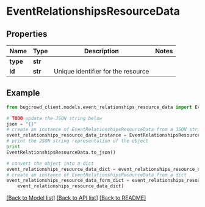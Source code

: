 # EventRelationshipsResourceData


## Properties

Name | Type | Description | Notes
------------ | ------------- | ------------- | -------------
**type** | **str** |  | 
**id** | **str** | Unique identifier for the resource | 

## Example

```python
from bugcrowd_client.models.event_relationships_resource_data import EventRelationshipsResourceData

# TODO update the JSON string below
json = "{}"
# create an instance of EventRelationshipsResourceData from a JSON string
event_relationships_resource_data_instance = EventRelationshipsResourceData.from_json(json)
# print the JSON string representation of the object
print
EventRelationshipsResourceData.to_json()

# convert the object into a dict
event_relationships_resource_data_dict = event_relationships_resource_data_instance.to_dict()
# create an instance of EventRelationshipsResourceData from a dict
event_relationships_resource_data_form_dict = event_relationships_resource_data.from_dict(
    event_relationships_resource_data_dict)
```
[[Back to Model list]](../README.md#documentation-for-models) [[Back to API list]](../README.md#documentation-for-api-endpoints) [[Back to README]](../README.md)


